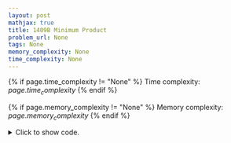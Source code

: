 ```yaml
---
layout: post
mathjax: true
title: 1409B Minimum Product
problem_url: None
tags: None
memory_complexity: None
time_complexity: None
---
```




{% if page.time_complexity != "None" %}
Time complexity: ${{ page.time_complexity }}$
{% endif %}

{% if page.memory_complexity != "None" %}
Memory complexity: ${{ page.memory_complexity }}$
{% endif %}

<details>
<summary>
<p style="display:inline">Click to show code.</p>
</summary>
```cpp
{% raw %}
using namespace std;
using ll = long long;
pair<ll, ll> op(ll a, ll x, ll n)
{
    ll p = max(a - n, x);
    n = n - (a - p);
    return {p, n};
}
ll simulate(ll a, ll b, ll x, ll y, ll n)
{
    auto [ap, np1] = op(a, x, n);
    a = ap, n = np1;
    auto [bp, np2] = op(b, y, n);
    b = bp, n = np2;
    return a * b;
}
int main(void)
{
    ll t;
    cin >> t;
    while (t--)
    {
        ll a, b, x, y, n;
        cin >> a >> b >> x >> y >> n;
        ll ans0 = simulate(a, b, x, y, n);
        ll ans1 = simulate(b, a, y, x, n);
        cout << min(ans0, ans1) << endl;
    }
    return 0;
}

{% endraw %}
```
</details>

